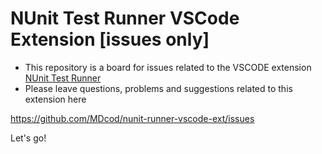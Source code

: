 # NUnit Test Runner VSCode Extension [issues only]

* This repository is a board for issues related to the VSCODE extension [NUnit Test Runner](https://marketplace.visualstudio.com/items?itemName=Forms.nunit-test-runner&ssr=false#overview)
* Please leave questions, problems and suggestions related to this extension here

https://github.com/MDcod/nunit-runner-vscode-ext/issues

Let's go!
